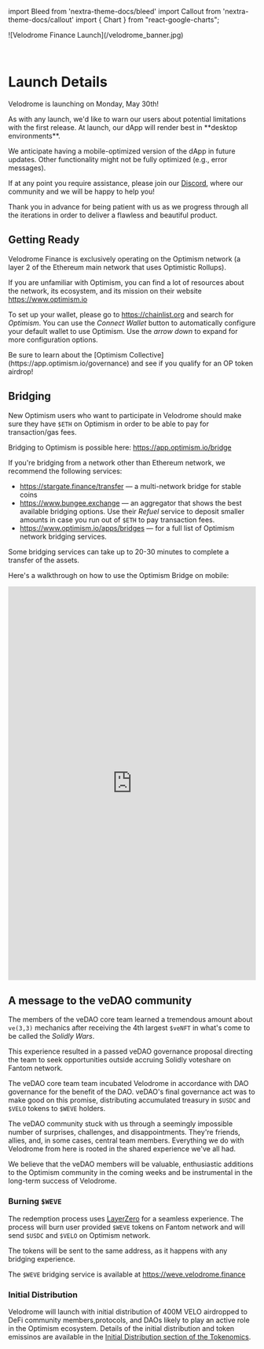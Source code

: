 import Bleed from 'nextra-theme-docs/bleed'
import Callout from 'nextra-theme-docs/callout'
import { Chart } from "react-google-charts";

<Bleed>
  ![Velodrome Finance Launch](/velodrome_banner.jpg)
</Bleed>

&nbsp;

# Launch Details

Velodrome is launching on Monday, May 30th!

<Callout type="warning" emoji="⚠️">
  As with any launch, we'd like to warn our users about potential limitations
  with the first release. At launch, our dApp will render best in
  **desktop environments**.

  We anticipate having a mobile-optimized version of the dApp in future
  updates. Other functionality might not be fully optimized (e.g., error
  messages).

  If at any point you require assistance, please join our
  [Discord](https://discord.gg/bqzYruhX), where our community and we will be
  happy to help you!

  Thank you in advance for being patient with us as we progress through all
  the iterations in order to deliver a flawless and beautiful product.
</Callout>

## Getting Ready

Velodrome Finance is exclusively operating on the Optimism network (a
layer 2 of the Ethereum main network that uses Optimistic Rollups).

If you are unfamiliar with Optimism, you can find a lot of resources
about the network, its ecosystem, and its mission on their website
https://www.optimism.io

To set up your wallet, please go to https://chainlist.org and search for
_Optimism_. You can use the _Connect Wallet_ button to automatically configure
your default wallet to use Optimism. Use the _arrow down_ to expand for more
configuration options.

<Callout  emoji="🪂">
  Be sure to learn about the [Optimism
  Collective](https://app.optimism.io/governance) and see if you qualify for an
  OP token airdrop!
</Callout>

## Bridging

New Optimism users who want to participate in Velodrome should make sure they
have `$ETH` on Optimism in order to be able to pay for transaction/gas fees.

Bridging to Optimism is possible here: https://app.optimism.io/bridge

If you're bridging from a network other than Ethereum network, we recommend the
following services:
* https://stargate.finance/transfer &mdash; a multi-network bridge for stable
   coins
* https://www.bungee.exchange &mdash; an aggregator that shows the best
   available bridging options. Use their _Refuel_ service to deposit smaller
   amounts in case you run out of `$ETH` to pay transaction fees.
 * https://www.optimism.io/apps/bridges &mdash; for a full list of Optimism
   network bridging services.

<Callout emoji="⚠️">
  Some bridging services can take up to 20-30 minutes to complete a transfer of
  the assets.
</Callout>

Here's a walkthrough on how to use the Optimism Bridge on mobile:

<Bleed>
  <iframe width="100%" height="800"
  src="https://www.youtube.com/embed/pR31stuRejg?rel=0" frameborder="0"></iframe>
</Bleed>

## A message to the veDAO community

The members of the veDAO core team learned a tremendous amount about `ve(3,3)`
mechanics after receiving the 4th largest `$veNFT` in what's come to be called the
_Solidly Wars_.

This experience resulted in a passed veDAO governance proposal directing the
team to seek opportunities outside accruing Solidly voteshare on Fantom
network.

The veDAO core team team incubated Velodrome in accordance with DAO
governance for the benefit of the DAO. veDAO's final governance act was to make
good on this promise, distributing accumulated treasury in `$USDC` and `$VELO`
tokens to `$WEVE` holders.

The veDAO community stuck with us through a seemingly impossible number of
surprises, challenges, and disappointments. They're friends, allies, and, in
some cases, central team members. Everything we do with Velodrome from here is
rooted in the shared experience we've all had.

We believe that the veDAO members will be valuable, enthusiastic additions to
the Optimism community in the coming weeks and be instrumental in the long-term
success of Velodrome.

### Burning `$WEVE`

The redemption process uses [LayerZero](https://layerzero.network/) for a
seamless experience. The process will burn user provided `$WEVE` tokens on
Fantom network and will send `$USDC` and `$VELO` on Optimism network.

The tokens will be sent to the same address, as it happens with any bridging
experience.

The `$WEVE` bridging service is available at https://weve.velodrome.finance

### Initial Distribution

Velodrome will launch with initial distribution of 400M VELO airdropped to
DeFi community members,protocols, and DAOs likely to play an active role in the Optimism 
ecosystem. Details of the initial distribution and token emissinos are available in the 
[Initial Distribution section of the Tokenomics](/tokenomics#initial-distribution).

